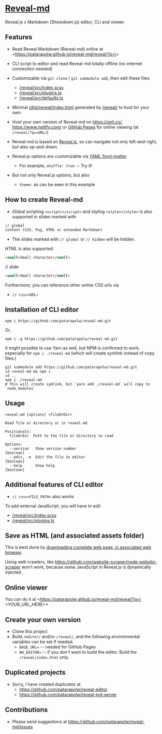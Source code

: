# [Reveal-md](https://patarapolw.github.io/reveal-md/reveal/)

Reveal.js x Markdown (Showdown.js) editor, CLI and viewer.


## Features

- Read Reveal Markdown (Reveal-md) online at <https://patarapolw.github.io/reveal-md/reveal/?q=\<URL>>
- CLI script to editor and read Reveal-md totally offline (no internet connection needed)
- Customizable via `git clone` / `git submodule add`, then edit these files
  - [/reveal/src/index.scss](/reveal/src/index.scss)
  - [/reveal/src/plugins.ts](/reveal/src/plugins.ts)
  - [/reveal/src/defaults.ts](/reveal/src/defaults.ts)


- Minimal [/dist/reveal/index.html](/dist/reveal/index.html) generated by [/reveal/](/reveal/) to host for your own.
- Host your own version of Reveal-md on <https://zeit.co/>, <https://www.netlify.com/> or [GitHub Pages](https://pages.github.com/) for online viewing (at `/reveal/?q=<URL>`)


- Reveal-md is based on [Reveal.js](https://revealjs.com), so can navigate not only left-and-right, but also up-and-down.
- Reveal.js options are customizable via [YAML front-matter](https://jekyllrb.com/docs/front-matter/).
  - For example, `shuffle: true` -- Try it!
- But not only Reveal.js options, but also
  - `theme:` as can be seen in this example


## How to create Reveal-md

- Global scripting `<script></script>` and styling `<style></style>` is also supported in slides marked with

```markdown
// global
content (CSS, Pug, HTML or extended Markdown)
```

- The slides marked with `// global` or `// hidden` will be hidden.


HTML is also supported.

```html
<small>Small character</small>
```
// slide
```html
<small>Small character</small>
```

Furthermore, you can reference other online CSS urls via
- `// css=<URL>`


## Installation of CLI editor

```
npm i https://github.com/patarapolw/reveal-md.git
```


Or,

```
npm i -g https://github.com/patarapolw/reveal-md.git
```


It might possible to use Yarn as well, but NPM is confirmed to work, especially for `npm i ./reveal-md` (which will create symlink instead of copy files.)

```
git submodule add https://github.com/patarapolw/reveal-md.git
cd reveal-md && npm i
cd ..
npm i ./reveal-md
# This will create symlink, but `yarn add ./reveal-md` will copy to `node_modules`
```


## Usage

```
reveal-md [options] <fileOrDir>

Read file or directory or in reveal-md

Positionals:
  fileOrDir  Path to the file or directory to read

Options:
  --version   Show version number                                      [boolean]
  --edit, -e  Edit the file in editor                                  [boolean]
  --help      Show help                                                [boolean]
```


## Additional features of CLI editor

- `// css=<FILE_PATH>` also works


To add external JavaScript, you will have to edit
- [/reveal/src/index.scss](/reveal/src/index.scss)
- [/reveal/src/plugins.ts](/reveal/src/plugins.ts)


## Save as HTML (and associated assets folder)

This is best done by [downloading complete web page, in associated web browser](https://www.makeuseof.com/tag/save-complete-webpage-offline-reading/).

Using web crawlers, like <https://github.com/website-scraper/node-website-scraper> won't work, because some JavaScript in Reveal.js is dynamically injected.


## Online viewer

You can do it at <https://patarapolw.github.io/reveal-md/reveal/?q=\<YOUR_URL_HERE>>


## Create your own version

- Clone this project
- Build `/editor/` and/or `/reveal/`, and the following environmental variables can be set if needed.
  - `BASE_URL=` -- needed for GitHub Pages
  - `NO_EDITOR=` -- if you don't want to build the editor. Build the `/reveal/index.html` only.


## Duplicated projects

- Sorry, I have created duplicates at 
  - <https://github.com/patarapolw/reveal-editor>
  - <https://github.com/patarapolw/reveal-md-server>


## Contributions

- Please send suggestions at <https://github.com/patarapolw/reveal-md/issues>